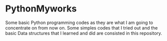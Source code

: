 # PythonMyworks
Some basic Python programming codes as they are what I am going to concentrate on from now on.
Some simples codes that I tried out and the basic Data structures that I learned and did are consisted in this repository.
